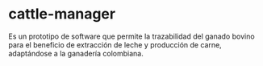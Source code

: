 # cattle-manager
Es un prototipo de software que permite la trazabilidad del ganado bovino para el beneficio de extracción de leche y producción de carne, adaptándose a la ganadería colombiana.

